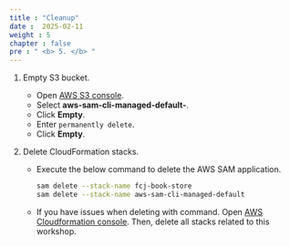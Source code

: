 ```yaml
---
title : "Cleanup"
date :  2025-02-11
weight : 5
chapter : false
pre : " <b> 5. </b> "
---
```


1. Empty S3 bucket.
    - Open [AWS S3 console](https://s3.console.aws.amazon.com/s3/buckets?region=us-east-1).
    - Select **aws-sam-cli-managed-default-**.
    - Click **Empty**.
    - Enter ``permanently delete``.
    - Click **Empty**.

2. Delete CloudFormation stacks.
    - Execute the below command to delete the AWS SAM application.

      ```bash
      sam delete --stack-name fcj-book-store
      sam delete --stack-name aws-sam-cli-managed-default
      ```

    - If you have issues when deleting with command. Open [AWS Cloudformation console](https://us-east-1.console.aws.amazon.com/cloudformation/home?region=us-east-1#/getting-started). Then, delete all stacks related to this workshop.
